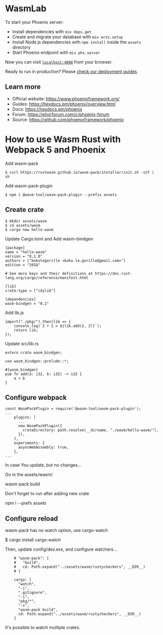 # WasmLab

To start your Phoenix server:

  * Install dependencies with `mix deps.get`
  * Create and migrate your database with `mix ecto.setup`
  * Install Node.js dependencies with `npm install` inside the `assets` directory
  * Start Phoenix endpoint with `mix phx.server`

Now you can visit [`localhost:4000`](http://localhost:4000) from your browser.

Ready to run in production? Please [check our deployment guides](https://hexdocs.pm/phoenix/deployment.html).

## Learn more

  * Official website: https://www.phoenixframework.org/
  * Guides: https://hexdocs.pm/phoenix/overview.html
  * Docs: https://hexdocs.pm/phoenix
  * Forum: https://elixirforum.com/c/phoenix-forum
  * Source: https://github.com/phoenixframework/phoenix

# How to use Wasm Rust with Webpack 5 and Phoenix

Add wasm-pack

```
$ curl https://rustwasm.github.io/wasm-pack/installer/init.sh -sSf | sh
```

Add wasm-pack-plugin
```
$ npm i @wasm-tool/wasm-pack-plugin --prefix assets
```

## Create crate

```
$ mkdir assets/wasm
$ cd assets/wasm
$ cargo new hello-wasm
```

Update Cargo.toml and Add wasm-bindgen

```
[package]
name = "hello-wasm"
version = "0.1.0"
authors = ["kokolegorille <koko.le.gorille@gmail.com>"]
edition = "2018"

# See more keys and their definitions at https://doc.rust-lang.org/cargo/reference/manifest.html

[lib]
crate-type = ["cdylib"]

[dependencies]
wasm-bindgen = "0.2"
```

Add lib.js
```
import("./pkg/").then(lib => {
    console.log(`2 + 2 = ${lib.add(2, 2)}`);
    return lib;
});
```

Update src/lib.rs

```
extern crate wasm_bindgen;

use wasm_bindgen::prelude::*;

#[wasm_bindgen]
pub fn add(a: i32, b: i32) -> i32 {
    a + b
}
```

## Configure webpack

```
const WasmPackPlugin = require('@wasm-tool/wasm-pack-plugin');
...
    plugins: [
      ...
      new WasmPackPlugin({
        crateDirectory: path.resolve(__dirname, "./wasm/hello-wasm/"), 
      }),
    ],
    experiments: {
      asyncWebAssembly: true,
    },
...
```

In case You update, but no changes...

Go in the assets/wasm/<crate>

wasm-pack build

Don't forget to run after adding new crate

npm i --prefx assets

## Configure reload

wasm-pack has no watch option, use cargo-watch

$ cargo install cargo-watch

Then, update config/dev.exs, and configure watchers...

```
    # "wasm-pack": [
    #   "build",
    #   cd: Path.expand("../assets/wasm/rustycheckers", __DIR__)
    # ]

    cargo: [
      "watch",
      "-i",
      ".gitignore",
      "-i",
      "pkg/*",
      "-s",
      "wasm-pack build",
      cd: Path.expand("../assets/wasm/rustycheckers", __DIR__)
    ]
```

It's possible to watch multiple crates.